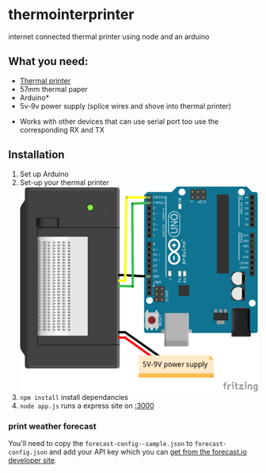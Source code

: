 # thermointerprinter

internet connected thermal printer using node and an arduino

## What you need:

+ [Thermal printer](http://www.hobbytronics.co.uk/thermal-printer)
+ 57mm thermal paper
+ Arduino*
+ 5v-9v power supply (splice wires and shove into thermal printer)

* Works with other devices that can use serial port too use the corresponding RX and TX

## Installation

1. Set up Arduino
2. Set-up your thermal printer ![Visual set-up](/images/setup.png)
3. `npm install` install dependancies
4. `node app.js` runs a express site on [:3000](http://localhost:3000)

### print weather forecast

You'll need to copy the `forecast-config--sample.json` to `forecast-config.json` and add your API key which you can [get from the forecast.io developer site](https://developer.forecast.io/).

